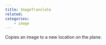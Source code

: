 ```yaml
---
title: ImageTranslate
related:
categories:
    - image
---
```


Copies an image to a new location on the plane.